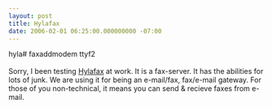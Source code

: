```yaml
---
layout: post
title: Hylafax
date: 2006-02-01 06:25:00.000000000 -07:00
---
```

hyla# faxaddmodem ttyf2<br /><br />Sorry, I been testing <a href="http://www.hylafax.org">Hylafax</a> at work.  It is a fax-server.  It has the abilities for lots of junk. We are using it for being an e-mail/fax, fax/e-mail gateway.  For those of you non-technical, it means you can send &amp; recieve faxes from e-mail.
